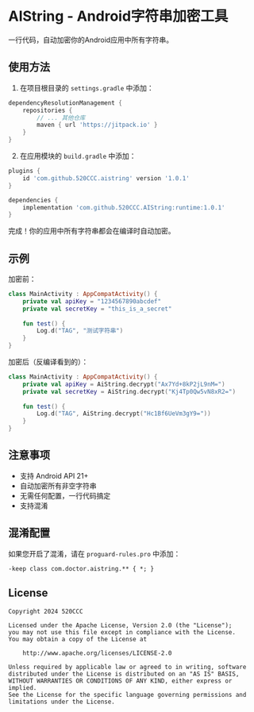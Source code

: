# AIString - Android字符串加密工具

一行代码，自动加密你的Android应用中所有字符串。

## 使用方法

1. 在项目根目录的 `settings.gradle` 中添加：
```groovy
dependencyResolutionManagement {
    repositories {
        // ... 其他仓库
        maven { url 'https://jitpack.io' }
    }
}
```

2. 在应用模块的 `build.gradle` 中添加：
```groovy
plugins {
    id 'com.github.520CCC.aistring' version '1.0.1'
}

dependencies {
    implementation 'com.github.520CCC.AIString:runtime:1.0.1'
}
```

完成！你的应用中所有字符串都会在编译时自动加密。

## 示例

加密前：
```kotlin
class MainActivity : AppCompatActivity() {
    private val apiKey = "1234567890abcdef"
    private val secretKey = "this_is_a_secret"
    
    fun test() {
        Log.d("TAG", "测试字符串")
    }
}
```

加密后（反编译看到的）：
```kotlin
class MainActivity : AppCompatActivity() {
    private val apiKey = AiString.decrypt("Ax7Yd+8kP2jL9nM=")
    private val secretKey = AiString.decrypt("Kj4Tp0Qw5vN8xR2=")
    
    fun test() {
        Log.d("TAG", AiString.decrypt("Hc1Bf6UeVm3gY9="))
    }
}
```

## 注意事项

- 支持 Android API 21+
- 自动加密所有非空字符串
- 无需任何配置，一行代码搞定
- 支持混淆

## 混淆配置

如果您开启了混淆，请在 `proguard-rules.pro` 中添加：
```proguard
-keep class com.doctor.aistring.** { *; }
```

## License

```
Copyright 2024 520CCC

Licensed under the Apache License, Version 2.0 (the "License");
you may not use this file except in compliance with the License.
You may obtain a copy of the License at

    http://www.apache.org/licenses/LICENSE-2.0

Unless required by applicable law or agreed to in writing, software
distributed under the License is distributed on an "AS IS" BASIS,
WITHOUT WARRANTIES OR CONDITIONS OF ANY KIND, either express or implied.
See the License for the specific language governing permissions and
limitations under the License.
``` 